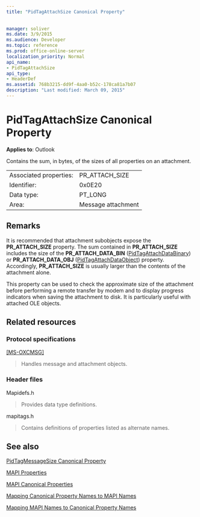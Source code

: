 ```yaml
---
title: "PidTagAttachSize Canonical Property"
 
 
manager: soliver
ms.date: 3/9/2015
ms.audience: Developer
ms.topic: reference
ms.prod: office-online-server
localization_priority: Normal
api_name:
- PidTagAttachSize
api_type:
- HeaderDef
ms.assetid: 768b3215-dd9f-4aa0-b52c-178ca81a7b07
description: "Last modified: March 09, 2015"
---
```


# PidTagAttachSize Canonical Property

  
  
**Applies to**: Outlook 
  
Contains the sum, in bytes, of the sizes of all properties on an attachment. 
  
|||
|:-----|:-----|
|Associated properties:  <br/> |PR_ATTACH_SIZE  <br/> |
|Identifier:  <br/> |0x0E20  <br/> |
|Data type:  <br/> |PT_LONG  <br/> |
|Area:  <br/> |Message attachment  <br/> |
   
## Remarks

It is recommended that attachment subobjects expose the **PR_ATTACH_SIZE** property. The sum contained in **PR_ATTACH_SIZE** includes the size of the **PR_ATTACH_DATA_BIN** ([PidTagAttachDataBinary](pidtagattachdatabinary-canonical-property.md)) or **PR_ATTACH_DATA_OBJ** ([PidTagAttachDataObject](pidtagattachdataobject-canonical-property.md)) property. Accordingly, **PR_ATTACH_SIZE** is usually larger than the contents of the attachment alone. 
  
This property can be used to check the approximate size of the attachment before performing a remote transfer by modem and to display progress indicators when saving the attachment to disk. It is particularly useful with attached OLE objects. 
  
## Related resources

### Protocol specifications

[[MS-OXCMSG]](http://msdn.microsoft.com/library/7fd7ec40-deec-4c06-9493-1bc06b349682%28Office.15%29.aspx)
  
> Handles message and attachment objects.
    
### Header files

Mapidefs.h
  
> Provides data type definitions.
    
mapitags.h
  
> Contains definitions of properties listed as alternate names.
    
## See also



[PidTagMessageSize Canonical Property](pidtagmessagesize-canonical-property.md)


[MAPI Properties](mapi-properties.md)
  
[MAPI Canonical Properties](mapi-canonical-properties.md)
  
[Mapping Canonical Property Names to MAPI Names](mapping-canonical-property-names-to-mapi-names.md)
  
[Mapping MAPI Names to Canonical Property Names](mapping-mapi-names-to-canonical-property-names.md)

